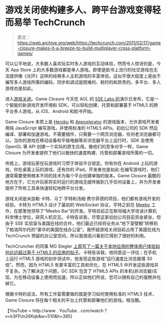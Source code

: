 # 游戏关闭使构建多人、跨平台游戏变得轻而易举 TechCrunch

> 原文：<https://web.archive.org/web/https://techcrunch.com/2011/02/17/game-closure-makes-it-a-breeze-to-build-multiplayer-cross-platform-games/>

可以公平地说，大多数人喜欢玩实时多人游戏的互动体验，然而令人惊讶的是，今天 App Store 上的大多数游戏都是单人游戏。即使是脸书上流行的社交游戏也无法提供像《光环》这样的经典多人主机游戏的丰富体验。这似乎很大程度上是由于编写多人游戏所需的编码、同步和调试是困难的、耗时的和昂贵的。多平台、多人游戏也是如此。

进入[游戏关闭](https://web.archive.org/web/20221209130756/http://www.gameclosure.com/index.html)。Game Closure 今天在 AOL 的 [SSE Labs 的](https://web.archive.org/web/20221209130756/http://www.crunchbase.com/financial-organization/sse-labs)演示日发布，它是一个智能的新游戏开发环境和 SDK，可以轻松创建、托管和部署基于 HTML5 的跨平台多人游戏，从 iOS、Android 和脸书开始。

Game Closure 本质上是 [Heroku](https://web.archive.org/web/20221209130756/http://heroku.com/) 和 [Appcelerator](https://web.archive.org/web/20221209130756/http://www.appcelerator.com/) 的游戏版本，允许游戏开发者用纯 JavaScript 编写游戏，并使用标准的 HTML5 APIs。初创公司的 SDK 然后编译、部署和加速游戏。不需要插件，只需要一个网页浏览器，任何老浏览器都可以。当你的游戏在移动设备和平板电脑等非浏览器平台上运行时，SDK 会使用 OpenGL 等 API 创建一个实际的原生应用。像他们的竞争对手一样，Game Closure 为开发者提供了他们以极快的速度构建、托管和部署游戏所需的一切。

传统上，游戏玩家在玩游戏时习惯于体验平台锁定。你有你在 Android 上玩的游戏，你在桌面上玩的游戏，还有你的 iPad。开发者也是如此:在编写游戏时，他们通常需要使用根本不同的技术为每个平台创建单独的版本。Game Closure 最酷的地方在于，它允许玩家将实时运行的游戏无缝传输到几乎任何设备上，并为开发者提供了所有工具来快速轻松地跨平台分发。

游戏关闭是米迦勒·卡特、马丁·亨特和汤姆·费尔菲德的项目，他们都有游戏开发的经验。卡特为 HTML5 设计了最初的 WebSocket 协议，亨特之前在 [Meebo](https://web.archive.org/web/20221209130756/http://www.crunchbase.com/product/meebo) 工作，在那里他领导了“Meebo Bar”的开发。亨特目前正在斯坦福大学攻读计算机科学博士学位，研究人机交互。卡特告诉我，尽管这家初创公司目前资金紧张，但由于 SSE 实验室与美国在线的合作，他们最近已经将业务从“地下室壁橱”转移到了帕洛阿尔托的“豪华的美国在线办公室”。我怀疑游戏关闭目前占用了美国在线为 TechCrunch 预留的办公室空间，所以我很高兴看到它得到了很好的利用。

TechCruncher 的同事 MG Siegler [上周写了一篇关于本地应用的整体用户体验如何远远超过基于 HTML5 的应用的帖子](https://web.archive.org/web/20221209130756/https://beta.techcrunch.com/2011/02/09/html5-versus-native-apps/)。卡特告诉我，他同意这一评估；在手机上运行 HTML5 游戏的初步测试中，他发现这些游戏“运行速度比浏览器慢 30 倍”。然而，因为 HTML5 有更丰富的工具和优化，在 HTML5 中开发这些游戏并不复杂。为了解决这个问题，GC SDK 包含了 HTML5 APIs 的本机(非浏览器)实现，为在移动设备上使用而加速，所以正如他们所说，您可以拥有自己的蛋糕并吃掉它。

根据卡特的说法，所有工作室需要做的就是学习如何使用标准的 HTML5 技术，Game Closure 将在每个相关的平台上托管和部署他们的游戏。相当酷。

【YouTube = http://www . YouTube . com/watch？v=k3FPJn26Kqk&w=510&h=385]